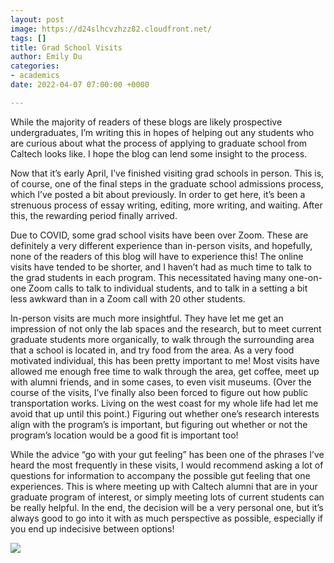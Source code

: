 ```yaml
---
layout: post
image: https://d24slhcvzhzz82.cloudfront.net/
tags: []
title: Grad School Visits
author: Emily Du
categories:
- academics
date: 2022-04-07 07:00:00 +0000

---
```

While the majority of readers of these blogs are likely prospective undergraduates, I’m writing this in hopes of helping out any students who are curious about what the process of applying to graduate school from Caltech looks like. I hope the blog can lend some insight to the process.

Now that it’s early April, I’ve finished visiting grad schools in person. This is, of course, one of the final steps in the graduate school admissions process, which I’ve posted a bit about previously. In order to get here, it’s been a strenuous process of essay writing, editing, more writing, and waiting. After this, the rewarding period finally arrived.

Due to COVID, some grad school visits have been over Zoom. These are definitely a very different experience than in-person visits, and hopefully, none of the readers of this blog will have to experience this! The online visits have tended to be shorter, and I haven’t had as much time to talk to the grad students in each program. This necessitated having many one-on-one Zoom calls to talk to individual students, and to talk in a setting a bit less awkward than in a Zoom call with 20 other students.

In-person visits are much more insightful. They have let me get an impression of not only the lab spaces and the research, but to meet current graduate students more organically, to walk through the surrounding area that a school is located in, and try food from the area. As a very food motivated individual, this has been pretty important to me! Most visits have allowed me enough free time to walk through the area, get coffee, meet up with alumni friends, and in some cases, to even visit museums. (Over the course of the visits, I’ve finally also been forced to figure out how public transportation works. Living on the west coast for my whole life had let me avoid that up until this point.) Figuring out whether one’s research interests align with the program’s is important, but figuring out whether or not the program’s location would be a good fit is important too!

While the advice “go with your gut feeling” has been one of the phrases I’ve heard the most frequently in these visits, I would recommend asking a lot of questions for information to accompany the possible gut feeling that one experiences. This is where meeting up with Caltech alumni that are in your graduate program of interest, or simply meeting lots of current students can be really helpful. In the end, the decision will be a very personal one, but it’s always good to go into it with as much perspective as possible, especially if you end up indecisive between options!

![](https://d24slhcvzhzz82.cloudfront.net/images/2022/emily/library.png)